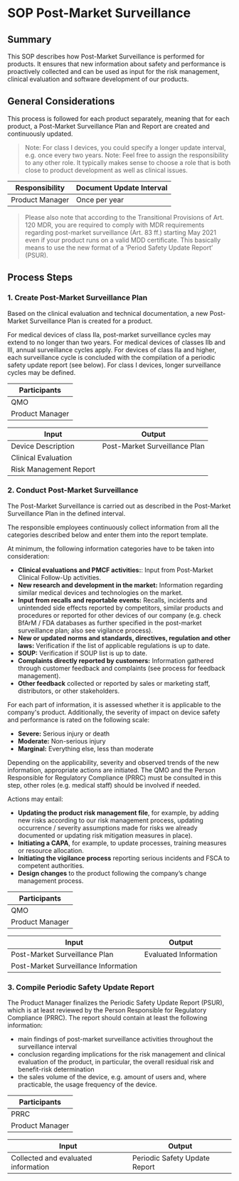 # SOP Post-Market Surveillance

## Summary

This SOP describes how Post-Market Surveillance is performed for products. It ensures that new information
about safety and performance is proactively collected and can be used as input for the risk management,
clinical evaluation and software development of our products.

## General Considerations

This process is followed for each product separately, meaning that for each product, a Post-Market
Surveillance Plan and Report are created and continuously updated.

> Note: For class I devices, you could specify a longer update interval, e.g. once every two years.
> Note: Feel free to assign the responsibility to any other role. It typically makes sense to choose a role
> that is both close to product development as well as clinical issues.

| Responsibility  | Document Update Interval |
|-----------------|--------------------------|
| Product Manager | Once per year            |

> Please also note that according to the Transitional Provisions of Art. 120 MDR, you are required to comply
> with MDR requirements regarding post-market surveillance (Art. 83 ff.) starting May 2021 even if your
> product runs on a valid MDD certificate. This basically means to use the new format of a ‘Period Safety
> Update Report’ (PSUR).

## Process Steps

### 1. Create Post-Market Surveillance Plan

Based on the clinical evaluation and technical documentation, a new Post-Market Surveillance Plan is created
for a product.

For medical devices of class IIa, post-market surveillance cycles may extend to no longer than two years. For medical devices of classes IIb and III, annual surveillance cycles apply. For devices of class IIa and higher, each surveillance cycle is concluded with the compilation of a periodic safety update report (see below). For class I devices, longer surveillance cycles may be defined.


| Participants    |
|-----------------|
| QMO             |
| Product Manager |

| Input                  | Output                        |
|------------------------|-------------------------------|
| Device Description     | Post-Market Surveillance Plan |
| Clinical Evaluation    |                               |
| Risk Management Report |                               |

### 2. Conduct Post-Market Surveillance

The Post-Market Surveillance is carried out as described in the Post-Market Surveillance Plan in the defined
interval.

The responsible employees continuously collect information from all the categories described below and
enter them into the report template.

At minimum, the following information categories have to be taken into consideration:

 * **Clinical evaluations and PMCF activities:**: Input from Post-Market Clinical Follow-Up activities.
 * **New research and development in the market:** Information regarding similar medical devices and
   technologies on the market.
 * **Input from recalls and reportable events:** Recalls, incidents and unintended side effects reported by
   competitors, similar products and procedures or reported for other devices of our company (e.g. check BfArM
   / FDA databases as further specified in the post-market surveillance plan; also see vigilance process).
 * **New or updated norms and standards, directives, regulation and other laws:** Verification if the list of
   applicable regulations is up to date.
 * **SOUP:** Verification if SOUP list is up to date.
 * **Complaints directly reported by customers:** Information gathered through customer feedback and
   complaints (see process for feedback management).
 * **Other feedback** collected or reported by sales or marketing staff, distributors, or other stakeholders.

For each part of information, it is assessed whether it is applicable to the company's product. Additionally,
the severity of impact on device safety and performance is rated on the following scale:

 * **Severe:** Serious injury or death
 * **Moderate:** Non-serious injury
 * **Marginal:** Everything else, less than moderate

Depending on the applicability, severity and observed trends of the new information, appropriate actions are
initiated. The QMO and the Person Responsible for Regulatory Compliance (PRRC) must be consulted in this step, other roles (e.g. medical
staff) should be involved if needed.

Actions may entail:

 * **Updating the product risk management file**, for example, by adding new risks according to our risk
   management process, updating occurrence / severity assumptions made for risks we already documented or
   updating risk mitigation measures in place).
 * **Initiating a CAPA**, for example, to update processes, training measures or resource allocation.
 * **Initiating the vigilance process** reporting serious incidents and FSCA to competent authorities.
 * **Design changes** to the product following the company’s change management process.

| Participants    |
|-----------------|
| QMO             |
| Product Manager |

| Input                                | Output                |
|--------------------------------------|-----------------------|
| Post-Market Surveillance Plan        | Evaluated Information |
| Post-Market Surveillance Information |                       |

### 3. Compile Periodic Safety Update Report

The Product Manager finalizes the Periodic Safety Update Report (PSUR), which is at least reviewed by the
Person Responsible for Regulatory Compliance (PRRC). The report should contain at least the following information:

 * main findings of post-market surveillance activities throughout the surveillance interval
 * conclusion regarding implications for the risk management and clinical evaluation of the product, in
   particular, the overall residual risk and benefit-risk determination
 * the sales volume of the device, e.g. amount of users and, where practicable, the usage frequency of the
   device.

| Participants    |
|-----------------|
| PRRC            |
| Product Manager |

| Input                               | Output                        |
|-------------------------------------|-------------------------------|
| Collected and evaluated information | Periodic Safety Update Report |
